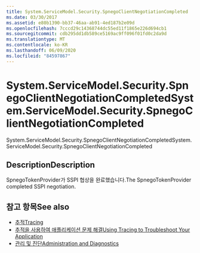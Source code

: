 ```yaml
---
title: System.ServiceModel.Security.SpnegoClientNegotiationCompleted
ms.date: 03/30/2017
ms.assetid: e80b1390-bb37-46aa-ab91-4ed187b2e09d
ms.openlocfilehash: 7cccd29c14368744dc55ed11f1865e226d694cb1
ms.sourcegitcommit: cdb295dd1db589ce5169ac9ff096f01fd0c2da9d
ms.translationtype: MT
ms.contentlocale: ko-KR
ms.lasthandoff: 06/09/2020
ms.locfileid: "84597867"
---
```

# <a name="systemservicemodelsecurityspnegoclientnegotiationcompleted"></a><span data-ttu-id="724c5-102">System.ServiceModel.Security.SpnegoClientNegotiationCompleted</span><span class="sxs-lookup"><span data-stu-id="724c5-102">System.ServiceModel.Security.SpnegoClientNegotiationCompleted</span></span>
<span data-ttu-id="724c5-103">System.ServiceModel.Security.SpnegoClientNegotiationCompleted</span><span class="sxs-lookup"><span data-stu-id="724c5-103">System.ServiceModel.Security.SpnegoClientNegotiationCompleted</span></span>  
  
## <a name="description"></a><span data-ttu-id="724c5-104">Description</span><span class="sxs-lookup"><span data-stu-id="724c5-104">Description</span></span>  
 <span data-ttu-id="724c5-105">SpnegoTokenProvider가 SSPI 협상을 완료했습니다.</span><span class="sxs-lookup"><span data-stu-id="724c5-105">The SpnegoTokenProvider completed SSPI negotiation.</span></span>  
  
## <a name="see-also"></a><span data-ttu-id="724c5-106">참고 항목</span><span class="sxs-lookup"><span data-stu-id="724c5-106">See also</span></span>

- [<span data-ttu-id="724c5-107">추적</span><span class="sxs-lookup"><span data-stu-id="724c5-107">Tracing</span></span>](index.md)
- [<span data-ttu-id="724c5-108">추적을 사용하여 애플리케이션 문제 해결</span><span class="sxs-lookup"><span data-stu-id="724c5-108">Using Tracing to Troubleshoot Your Application</span></span>](using-tracing-to-troubleshoot-your-application.md)
- [<span data-ttu-id="724c5-109">관리 및 진단</span><span class="sxs-lookup"><span data-stu-id="724c5-109">Administration and Diagnostics</span></span>](../index.md)
